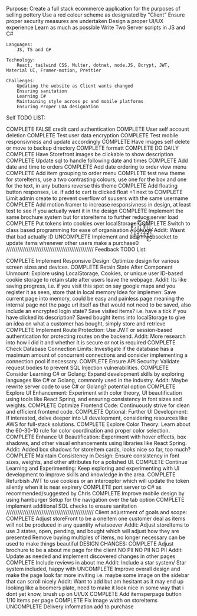 Purpose:
    Create a full stack ecommerce application for the purposes of selling pottery
    Use a red colour scheme as designated by "Client"
    Ensure proper security measures are undertaken
    Design a proper UI/UX experience
    Learn as much as possible
    Write Two Server scripts in JS and C#

    Languages:
        JS, TS and C#

    Technology:
        React, tailwind CSS, Multer, dotnet, node.JS, Bcrypt, JWT, Material UI, Framer-motion, Prettier

    Challenges:
        Updating the website as Client wants changed
        Ensuring sanitation
        Learning C# 
        Maintaining style across pc and mobile platforms
        Ensuring Proper LOA designation
        

Self TODO LIST:

COMPLETE FALSE credit card authentication
COMPLETE User self account deletion 
COMPLETE Test user data encryption 
COMPLETE Test mobile responsivness and update accordingly 
COMPLETE Have images self delete or move to backup directory 
COMPLETE formatt COMPLETE DO DAILY
COMPLETE Have Storefront images be clickable to show description 
COMPLETE Update sql to handle following date and times
COMPLETE Add date and time to orders 
COMPLETE Add date ordering to order view menu 
COMPLETE Add item grouping to order menu 
COMPLETE test new theme for storeItems, use a two contrasting colours, use one for the box and one for the text, in any buttons reverse this theme 
COMPLETE Add floating button responses, i.e. if add to cart is clicked float +1 next to 
COMPLETE Limit admin create to prevent overflow of suusers with the same username
COMPLETE Add motion framer to increase responsivness in design, at least test to see if you actually want it in the design 
COMPLETE Implement the same brochure system but for storeItems to further reduce server load
COMPLETE Put tokens into cookies over localStorage
COMPLETE Switch to class based programming for ease of organisation A̢͉͍͙͇͌̔̄͝ǘ̷̠̥̳̮̜͜g̸͙͓͎͍̟̟̐̉̇̍͊͆͝h̵͔͉̰̬͑͋͝u̵̹̳̜̳͕͌̃̅͊g̸͚̗͍̦̞͚͋͑̂̆̍̈́͆͜h̶̢̗̮͙̖͖̓͗̓̍̏̒̊̔̕
    Addit:
        Wasnt that bad actually :D
UNCOMPLETE Implement and Learn websocket to update items whenever other users make a purchase0
///////////////////////////////////////////////
Feedback TODO List:

COMPLETE Implement Responsive Design: Optimize design for various screen sizes and devices.
COMPLETE Retain State After Component Unmount: Explore using LocalStorage, Cookies, or unique user ID-based cookie storage to retain state after users leave the webpage.
    Addit: 
        Its like saving progress, i.e. if you visit this spot on say google maps and you register it as seen, store that in local memory 
            Idea for implemen:
                Save current page into memory, could be easy and painless page meaning the internal page not the page url itself as that would not need to be saved, also include an encrypted login state?
                Save visited items? i.e. have a tick if you have clicked its description?
                Saved bought items into localStorage to give an idea on what a customer has bought, simply store and retrieve
COMPLETE Implement Route Protection: Use JWT or session-based authentication for protecting routes on the backend.
    Addit: 
        More research into how i did it and whether it is secure or not is required 
COMPLETE Check Database Connection Limits: Investigate if the database has a maximum amount of concurrent connections and consider implementing a connection pool if necessary.
COMPLETE Ensure API Security: Validate request bodies to prevent SQL Injection vulnerabilities.
COMPLETE Consider Learning C# or Golang: Expand development skills by exploring languages like C# or Golang, commonly used in the industry.
    Addit: 
        Maybe rewrite server code to use C# or Golang? potential option
COMPLETE Explore UI Enhancement: Experiment with color theory, UI beautification using tools like React Spring, and ensuring consistency in font sizes and weights.
COMPLETE Optimize Frontend Code: Continuously strive for clean and efficient frontend code.
COMPLETE Optional: Further UI Development: If interested, delve deeper into UI development, considering resources like AWS for full-stack solutions.
COMPLETE Explore Color Theory: Learn about the 60-30-10 rule for color coordination and proper color selection.
COMPLETE Enhance UI Beautification: Experiment with hover effects, box shadows, and other visual enhancements using libraries like React Spring.
    Addit: 
        Added box shadows for storeItem cards, looks nice so far, too much?
COMPLETE Maintain Consistency in Design: Ensure consistency in font sizes, weights, and other attributes for a polished UI.
COMPLETE Continue Learning and Experimenting: Keep exploring and experimenting with UI development to improve skills and knowledge in the area.
COMPLETE Refurbish JWT to use cookies or an interceptor which will update the token silently when it is near expirery 
COMPLETE port server to C# as recommended/suggested by Chris
COMPLETE Improve mobile design by using hamburger Setup for the navigation over the tab option
COMPLETE implement additional SQL checks to ensure sanitation 
///////////////////////////////////////////////
Client adjustment of goals and scope:
COMPLETE Adjust storeFront to be a oneitem one customer deal as items will not be produced in any quantity whatsoever
    Addit:
        Adjust storeItems to use 3 states, open, pending, and bought which will adjust how they are presented
        Remove buying multiples of items, no longer necessary can be used to make things beautiful
DESIGN CHANGES:
    COMPLETE Adjust brochure to be a about me page for the client NO PII NO PII NO PII
        Addit:
            Update as needed and implement discovered changes in other pages
    COMPLETE Include reviews in about me
        Addit:
            Include a star system/ Star system included, happy with
    UNCOMPLETE Improve overall design and make the page look far more inviting i.e. maybe some image on the sidebar that can scroll nicely
        Addit:
            Want to add but am hesitant as it may end up looking like a boomers plate, need to make it look nice in some way that i dont yet know, brush up on UI/UX
    COMPLETE Add itemsperpage button 1/10 items per page
    COMPLETE Fix image width on storeItems
    UNCOMPLETE Delivery information add to purchase